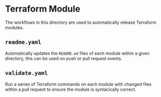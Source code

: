 # Terraform Module

The workflows in this directory are used to automatically release Terraform
modules.

## `readme.yaml`

Automatically updates the `README.md` files of each module within a given
directory, this can be used on push or pull request events.

## `validate.yaml`

Run a series of Terraform commands on each module with changed files within a
pull request to ensure the module is syntacically correct.
